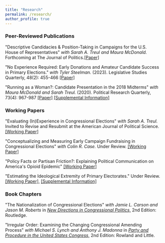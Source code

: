 ```yaml
---
title: "Research"
permalink: /research/
author_profile: true
---
```


### Peer-Reviewed Publications

"Descriptive Candidacies & Position-Taking in Campaigns for the U.S. House of Representatives" *with Sarah A. Treul and Maura McDonald.* Forthcoming at The Journal of Politics.[[Paper]](/files/dialogue_accepted.pdf)

"No Experience Required: Early Donations and Amateur Candidate Success in Primary Elections." *with Tyler Steelman.* (2023). Legislative Studies Quarterly, 48(2): 455-466 [[Paper]](https://onlinelibrary.wiley.com/doi/abs/10.1111/lsq.12396)

"Running as a Woman?: Candidate Presentation in the 2018 Midterms" *with Maura McDonald and Sarah Treul.* (2020). Political Research Quarterly, 73(4): 967-987 [[Paper]](/files/women_final.pdf) [[Supplemental Information]](/files/women_appendix.pdf)

### Working Papers

"Evaluating (In)Experience in Congressional Elections" *with Sarah A. Treul.* Invited to Revise and Resubmit at the American Journal of Political Science. [[Working Paper]](/files/inexperience.pdf)

"Conceptualizing and Measuring Early Campaign Fundraising in Congressional Elections" *with Colin R. Case.* Under Review. [[Working Paper]](/files/case_porter_money.pdf)

"Policy Facts or Partisan Friction?: Explaining Political Communication on America's Opioid Epidemic" [[Working Paper]](/files/porter_opioids.pdf)

"Estimating the Ideological Extremity of Primary Electorates." Under Review. [[Working Paper]](/files/estimating_ideology.pdf), [[Supplemental Information]](/files/primaries_appendix.pdf)

### Book Chapters 

"The Nationalization of Congressional Elections" *with Jamie L. Carson and Jason M. Roberts* in [*New Directions in Congressional Politics,*](https://www.routledge.com/New-Directions-in-Congressional-Politics/Carson-Lynch/p/book/9780367466541) 2nd Edition: Routledge.

"Irregular Order: Examining the Changing Congressional Amending Process" *with Michael S. Lynch and Anthony J. Madonna* in [*Party and Procedure in the United States Congress,*](https://rowman.com/ISBN/9781442258747/Party-and-Procedure-in-the-United-States-Congress-Second-Edition) 2nd Edition: Rowland and Little.
